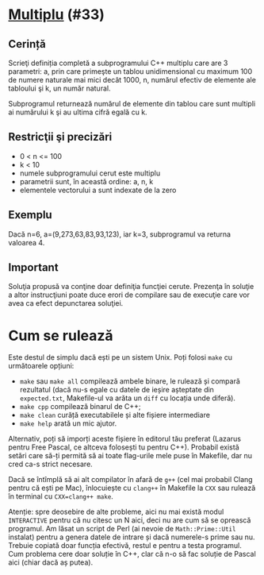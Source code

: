 # [Multiplu](https://www.pbinfo.ro/probleme/33) (#33)
## Cerință
Scrieţi definiția completă a subprogramului C++ multiplu care are 3 parametri: a, prin care primeşte un tablou unidimensional cu maximum 100 de numere naturale mai mici decât 1000, n, numărul efectiv de elemente ale tabloului şi k, un număr natural.

Subprogramul returnează numărul de elemente din tablou care sunt multipli ai numărului k şi au ultima cifră egală cu k.

## Restricţii şi precizări
- 0 < n <= 100
- k < 10
- numele subprogramului cerut este multiplu
- parametrii sunt, în această ordine: a, n, k
- elementele vectorului a sunt indexate de la zero

## Exemplu
Dacă n=6, a=(9,273,63,83,93,123), iar k=3, subprogramul va returna valoarea 4.

## Important

Soluţia propusă va conţine doar definiţia funcţiei cerute. Prezenţa în soluţie a
altor instrucţiuni poate duce erori de compilare sau de execuţie care vor avea
ca efect depunctarea soluţiei.

# Cum se rulează
Este destul de simplu dacă ești pe un sistem Unix. Poți folosi `make` cu
următoarele opțiuni:
- `make` sau `make all` compilează ambele binare, le rulează și compară
  rezultatul (dacă nu-s egale cu datele de ieșire așteptate din `expected.txt`,
  Makefile-ul va arăta un `diff` cu locația unde diferă).
- `make cpp` compilează binarul de C++;
- `make clean` curăță executabilele și alte fișiere intermediare
- `make help` arată un mic ajutor.

Alternativ, poți să imporți aceste fișiere în editorul tău preferat (Lazarus
pentru Free Pascal, ce altceva folosești tu pentru C++). Probabil există setări
care să-ți permită să ai toate flag-urile mele puse în Makefile, dar nu cred
ca-s strict necesare.

Dacă se întîmplă să ai alt compilator în afară de `g++` (cel mai probabil Clang
pentru că ești pe Mac), înlocuiește cu `clang++` în Makefile la `CXX` sau
rulează în terminal cu `CXX=clang++ make`.

Atenție: spre deosebire de alte probleme, aici nu mai există modul `INTERACTIVE`
pentru că nu citesc un N aici, deci nu are cum să se oprească programul. Am
lăsat un script de Perl (ai nevoie de `Math::Prime::Util` instalat) pentru a
genera datele de intrare și dacă numerele-s prime sau nu. Trebuie copiată doar
funcția efectivă, restul e pentru a testa programul. Cum problema cere doar
soluție în C++, clar că n-o să fac soluție de Pascal aici (chiar dacă aș putea).